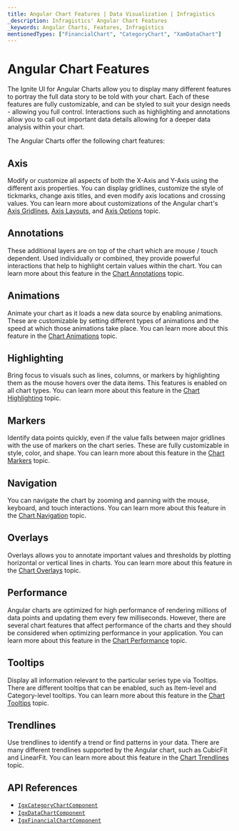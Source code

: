 ```yaml
---
title: Angular Chart Features | Data Visualization | Infragistics
_description: Infragistics' Angular Chart Features
_keywords: Angular Charts, Features, Infragistics
mentionedTypes: ["FinancialChart", "CategoryChart", "XamDataChart"]
---
```


# Angular Chart Features

The Ignite UI for Angular Charts allow you to display many different features to portray the full data story to be told with your chart. Each of these features are fully customizable, and can be styled to suit your design needs - allowing you full control. Interactions such as highlighting and annotations allow you to call out important data details allowing for a deeper data analysis within your chart.

The Angular Charts offer the following chart features:

## Axis

Modify or customize all aspects of both the X-Axis and Y-Axis using the different axis properties. You can display gridlines, customize the style of tickmarks, change axis titles, and even modify axis locations and crossing values. You can learn more about customizations of the Angular chart's [Axis Gridlines](features/chart-axis-gridlines.md), [Axis Layouts](features/chart-axis-layouts.md), and [Axis Options](features/chart-axis-options.md) topic.

<code-view style="height: 500px" alt="Angular Axis Crossing Axes Example"
  data-demos-base-url="{environment:dvDemosBaseUrl}"
           iframe-src="{environment:dvDemosBaseUrl}/charts/data-chart/axis-crossing"
                                        github-src="charts/data-chart/axis-crossing">
</code-view>


<div class="divider--half"></div>

## Annotations

These additional layers are on top of the chart which are mouse / touch dependent. Used individually or combined, they provide powerful interactions that help to highlight certain values within the chart. You can learn more about this feature in the [Chart Annotations](features/chart-annotations.md) topic.

<code-view style="height: 500px" alt="Angular Annotations Example"
  data-demos-base-url="{environment:dvDemosBaseUrl}"
           iframe-src="{environment:dvDemosBaseUrl}/charts/category-chart/line-chart-with-annotations"
                                        github-src="charts/category-chart/line-chart-with-annotations">
</code-view>


<div class="divider--half"></div>

## Animations

Animate your chart as it loads a new data source by enabling animations. These are customizable by setting different types of animations and the speed at which those animations take place. You can learn more about this feature in the [Chart Animations](features/chart-animations.md) topic.

<code-view style="height: 500px" alt="Angular Configuration Options Example"
  data-demos-base-url="{environment:dvDemosBaseUrl}"
           iframe-src="{environment:dvDemosBaseUrl}/charts/category-chart/line-chart-with-animations"
                                        github-src="charts/category-chart/line-chart-with-animations">
</code-view>


<div class="divider--half"></div>

## Highlighting

Bring focus to visuals such as lines, columns, or markers by highlighting them as the mouse hovers over the data items. This features is enabled on all chart types. You can learn more about this feature in the [Chart Highlighting](features/chart-highlighting.md) topic.

<code-view style="height: 500px" alt="Angular Highlighting Example"
  data-demos-base-url="{environment:dvDemosBaseUrl}"
           iframe-src="{environment:dvDemosBaseUrl}/charts/category-chart/column-chart-with-highlighting"
                                        github-src="charts/category-chart/column-chart-with-highlighting">
</code-view>


<div class="divider--half"></div>

## Markers

Identify data points quickly, even if the value falls between major gridlines with the use of markers on the chart series. These are fully customizable in style, color, and shape. You can learn more about this feature in the [Chart Markers](features/chart-markers.md) topic.

<code-view style="height: 500px" alt="Angular Configuration Options Example"
  data-demos-base-url="{environment:dvDemosBaseUrl}"
           iframe-src="{environment:dvDemosBaseUrl}/charts/category-chart/marker-options"
                                        github-src="charts/category-chart/marker-options">
</code-view>


<div class="divider--half"></div>

## Navigation

You can navigate the chart by zooming and panning with the mouse, keyboard, and touch interactions. You can learn more about this feature in the [Chart Navigation](features/chart-navigation.md) topic.

<code-view style="height: 500px" alt="Angular Navigation Example"
  data-demos-base-url="{environment:dvDemosBaseUrl}"
           iframe-src="{environment:dvDemosBaseUrl}/charts/data-chart/chart-navigation"
                                        github-src="charts/data-chart/chart-navigation">
</code-view>


<div class="divider--half"></div>

## Overlays

Overlays allows you to annotate important values and thresholds by plotting horizontal or vertical lines in charts. You can learn more about this feature in the [Chart Overlays](features/chart-overlays.md) topic.

<code-view style="height: 600px" alt="Angular Value Overlay Example"
  data-demos-base-url="{environment:dvDemosBaseUrl}"
           iframe-src="{environment:dvDemosBaseUrl}/charts/data-chart/series-value-overlay"
                                        github-src="charts/data-chart/series-value-overlay">
</code-view>


<div class="divider--half"></div>

## Performance

Angular charts are optimized for high performance of rendering millions of data points and updating them every few milliseconds. However, there are several chart features that affect performance of the charts and they should be considered when optimizing performance in your application. You can learn more about this feature in the [Chart Performance](features/chart-performance.md) topic.

<code-view style="height: 600px" alt="Angular Chart Performance Example"
  data-demos-base-url="{environment:dvDemosBaseUrl}"
           iframe-src="{environment:dvDemosBaseUrl}/charts/category-chart/high-volume"
                                        github-src="charts/category-chart/high-volume">
</code-view>


<div class="divider--half"></div>

## Tooltips

Display all information relevant to the particular series type via Tooltips. There are different tooltips that can be enabled, such as Item-level and Category-level tooltips. You can learn more about this feature in the [Chart Tooltips](features/chart-tooltips.md) topic.

<code-view style="height: 500px" alt="Angular Tooltip Types Example"
  data-demos-base-url="{environment:dvDemosBaseUrl}"
           iframe-src="{environment:dvDemosBaseUrl}/charts/category-chart/column-chart-with-tooltips"
                                        github-src="charts/category-chart/column-chart-with-tooltips">
</code-view>


<div class="divider--half"></div>

## Trendlines

Use trendlines to identify a trend or find patterns in your data. There are many different trendlines supported by the Angular chart, such as CubicFit and LinearFit. You can learn more about this feature in the [Chart Trendlines](features/chart-trendlines.md) topic.

<code-view style="height: 500px" alt="Angular Trendlines Example"
  data-demos-base-url="{environment:dvDemosBaseUrl}"
           iframe-src="{environment:dvDemosBaseUrl}/charts/financial-chart/trendlines"
                                        github-src="charts/financial-chart/trendlines">
</code-view>


<div class="divider--half"></div>

## API References

*   [`IgxCategoryChartComponent`]({environment:dvApiBaseUrl}/products/ignite-ui-angular/api/docs/typescript/latest/classes/igxcategorychartcomponent.html)
*   [`IgxDataChartComponent`]({environment:dvApiBaseUrl}/products/ignite-ui-angular/api/docs/typescript/latest/classes/igxdatachartcomponent.html)
*   [`IgxFinancialChartComponent`]({environment:dvApiBaseUrl}/products/ignite-ui-angular/api/docs/typescript/latest/classes/igxfinancialchartcomponent.html)
